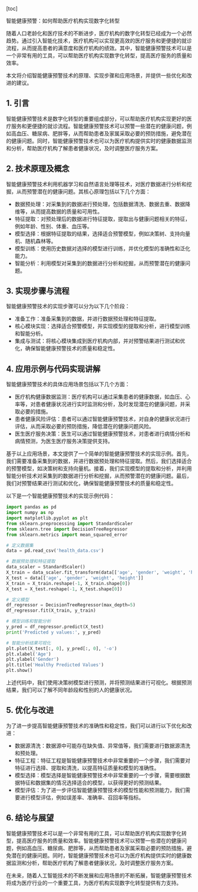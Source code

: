 
[toc]                    
                
                
智能健康预警：如何帮助医疗机构实现数字化转型

随着人口老龄化和医疗技术的不断进步，医疗机构的数字化转型已经成为一个必然趋势。通过引入智能化技术，医疗机构可以实现更高效的医疗服务和更便捷的就诊流程，从而提高患者的满意度和医疗机构的绩效。其中，智能健康预警技术可以是一个非常有用的工具，可以帮助医疗机构实现数字化转型，提高医疗服务的质量和效率。

本文将介绍智能健康预警技术的原理、实现步骤和应用场景，并提供一些优化和改进的建议。

## 1. 引言

智能健康预警技术是数字化转型的重要组成部分，可以帮助医疗机构实现更好的医疗服务和更便捷的就诊流程。智能健康预警技术可以预警一些潜在的健康问题，例如高血压、糖尿病、肥胖等，从而帮助患者及家属采取必要的预防措施，避免潜在的健康问题。同时，智能健康预警技术也可以为医疗机构提供实时的健康数据监测和分析，帮助医疗机构了解患者健康状况，及时调整医疗服务方案。

## 2. 技术原理及概念

智能健康预警技术利用机器学习和自然语言处理等技术，对医疗数据进行分析和挖掘，从而预警潜在的健康问题。其核心原理包括以下几个方面：

- 数据预处理：对采集到的数据进行预处理，包括数据清洗、数据去重、数据降维等，从而提高数据的质量和可用性。
- 特征提取：对预处理后的数据进行特征提取，提取出与健康问题相关的特征，例如年龄、性别、体重、血压等。
- 模型选择：根据特征提取的结果，选择适合预警模型，例如决策树、支持向量机、随机森林等。
- 模型训练：使用历史数据对选择的模型进行训练，并优化模型的准确性和泛化能力。
- 智能分析：利用模型对采集到的数据进行分析和挖掘，从而预警潜在的健康问题。

## 3. 实现步骤与流程

智能健康预警技术的实现步骤可以分为以下几个阶段：

- 准备工作：准备采集到的数据，并进行数据预处理和特征提取。
- 核心模块实现：选择适合预警模型，并实现模型的提取和分析，进行模型训练和智能分析。
- 集成与测试：将核心模块集成到医疗机构内部，并对预警结果进行测试和优化，确保智能健康预警技术的质量和稳定性。

## 4. 应用示例与代码实现讲解

智能健康预警技术的具体应用场景包括以下几个方面：

- 医疗机构健康数据监测：医疗机构可以通过采集患者的健康数据，如血压、心率等，对患者健康状况进行实时监测和分析，及时发现潜在的健康问题，并采取必要的措施。
- 患者健康风险评估：患者可以通过智能健康预警技术，对自身的健康状况进行评估，从而采取必要的预防措施，降低潜在的健康问题风险。
- 医生医疗服务决策：医生可以通过智能健康预警技术，对患者进行病情分析和病情预测，为医生医疗服务决策提供支持。

基于以上应用场景，本文提供了一个简单的智能健康预警技术的实现示例。首先，我们需要准备采集到的数据，并进行数据预处理和特征提取。然后，我们选择适合的预警模型，如决策树和支持向量机。接着，我们实现模型的提取和分析，并利用智能分析技术对采集到的数据进行分析和挖掘，从而预警潜在的健康问题。最后，我们对预警结果进行测试和优化，确保智能健康预警技术的质量和稳定性。

以下是一个智能健康预警技术的实现示例代码：
```python
import pandas as pd
import numpy as np
import matplotlib.pyplot as plt
from sklearn.preprocessing import StandardScaler
from sklearn.tree import DecisionTreeRegressor
from sklearn.metrics import mean_squared_error

# 定义数据集
data = pd.read_csv('health_data.csv')

# 数据预处理和特征提取
data_scaler = StandardScaler()
X_train = data_scaler.fit_transform(data[['age', 'gender', 'weight', 'height']])
X_test = data[['age', 'gender', 'weight', 'height']]
X_train = X_train.reshape(-1, X_train.shape[0])
X_test = X_test.reshape(-1, X_test.shape[0])

# 定义模型
df_regressor = DecisionTreeRegressor(max_depth=5)
df_regressor.fit(X_train, y_train)

# 模型训练和智能分析
y_pred = df_regressor.predict(X_test)
print('Predicted y values:', y_pred)

# 智能分析结果可视化
plt.plot(X_test[:, 0], y_pred[:, 0], '-o')
plt.xlabel('Age')
plt.ylabel('Gender')
plt.title('Healthy Predicted Values')
plt.show()
```
上述代码中，我们使用决策树模型进行预测，并将预测结果进行可视化。根据预测结果，我们可以了解不同年龄段和性别的人的健康状况。

## 5. 优化与改进

为了进一步提高智能健康预警技术的准确性和稳定性，我们可以进行以下优化和改进：

- 数据源清洗：数据源中可能存在缺失值、异常值等，我们需要进行数据源清洗和预处理。
- 特征工程：特征工程是智能健康预警技术中非常重要的一个步骤，我们需要对特征进行选择、提取和清洗，以提高特征质量和模型的准确性。
- 模型选择：模型选择是智能健康预警技术中非常重要的一个步骤，需要根据数据特征和数据集的情况选择适合的模型，以获得更好的预测结果。
- 模型评估：为了进一步评估智能健康预警技术的模型性能和预测能力，我们需要进行模型评估，例如误差率、准确率、召回率等指标。

## 6. 结论与展望

智能健康预警技术可以是一个非常有用的工具，可以帮助医疗机构实现数字化转型，提高医疗服务的质量和效率。智能健康预警技术可以预警一些潜在的健康问题，例如高血压、糖尿病、肥胖等，从而帮助患者及家属采取必要的预防措施，避免潜在的健康问题。同时，智能健康预警技术也可以为医疗机构提供实时的健康数据监测和分析，帮助医疗机构了解患者健康状况，及时调整医疗服务方案。

在未来，随着人工智能技术的不断发展和应用场景的不断拓展，智能健康预警技术将成为医疗行业的一个重要工具，为医疗机构实现数字化转型提供有力支持。

